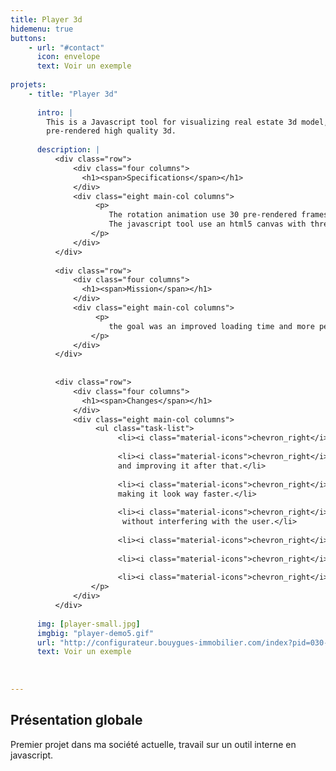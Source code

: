 ```yaml
---
title: Player 3d
hidemenu: true
buttons:
    - url: "#contact"
      icon: envelope
      text: Voir un exemple
      
projets:
    - title: "Player 3d"
    
      intro: | 
        This is a Javascript tool for visualizing real estate 3d model, using webgl for real time over 
        pre-rendered high quality 3d.
    
      description: |
          <div class="row">
              <div class="four columns">
                <h1><span>Specifications</span></h1>
              </div>
              <div class="eight main-col columns">
                   <p>
                      The rotation animation use 30 pre-rendered frames of the 3d models, with real time 3d zones.
                      The javascript tool use an html5 canvas with threejs for the webgl library.
                  </p>
              </div>
          </div>          
          
          <div class="row">
              <div class="four columns">
                <h1><span>Mission</span></h1>
              </div>
              <div class="eight main-col columns">
                   <p>
                      the goal was an improved loading time and more performances.
                  </p>
              </div>
          </div>
          
          
          <div class="row">
              <div class="four columns">
                <h1><span>Changes</span></h1>
              </div>
              <div class="eight main-col columns">
                   <ul class="task-list">
                        <li><i class="material-icons">chevron_right</i><strong>Low res frames for faster ready state</strong> then we load the higher quality ones.</li>
                        
                        <li><i class="material-icons">chevron_right</i><strong>Download manager</strong> priorizing the current frame, then "key" frames, making the rotation possible,
                        and improving it after that.</li>
                        
                        <li><i class="material-icons">chevron_right</i><strong>After changes, the app required only 20% of frames to disable the loading indicator</strong>, 
                        making it look way faster.</li>
                        
                        <li><i class="material-icons">chevron_right</i><strong>Background downloading improves the quality and fluidity,</strong> 
                         without interfering with the user.</li>
                        
                        <li><i class="material-icons">chevron_right</i><strong>Better inertia simulation</strong> with rotation speed and deceleration.<li>
                        
                        <li><i class="material-icons">chevron_right</i><strong>Tool separated in 4 smaller "one purpose" class</strong> : the main core, two 3d driver (flash and webgl) and the download manager.</li>
                        
                        <li><i class="material-icons">chevron_right</i><strong>Documentation</strong> : samples, test cases, API, everything needed for other developers use.</li>
                  </p>
              </div>
          </div>
          
      img: [player-small.jpg]
      imgbig: "player-demo5.gif"
      url: "http://configurateur.bouygues-immobilier.com/index?pid=030-295J42&lname=C104"
      text: Voir un exemple
      
      
      
---
```

## Présentation globale

Premier projet dans ma société actuelle, travail sur un outil interne en javascript.



